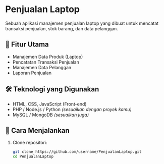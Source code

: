 # Penjualan Laptop

Sebuah aplikasi manajemen penjualan laptop yang dibuat untuk mencatat transaksi penjualan, stok barang, dan data pelanggan.

## 📌 Fitur Utama
- Manajemen Data Produk (Laptop)
- Pencatatan Transaksi Penjualan
- Manajemen Data Pelanggan
- Laporan Penjualan

## 🛠️ Teknologi yang Digunakan
- HTML, CSS, JavaScript (Front-end)
- PHP / Node.js / Python *(sesuaikan dengan proyek kamu)*
- MySQL / MongoDB *(sesuaikan juga)*

## 🚀 Cara Menjalankan
1. Clone repositori:
   ```bash
   git clone https://github.com/username/PenjualanLaptop.git
   cd PenjualanLaptop
